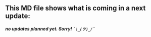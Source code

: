 ## This MD file shows what is coming in a next update:
##### no updates planned yet. Sorry!    `¯\_(ツ)_/¯`
